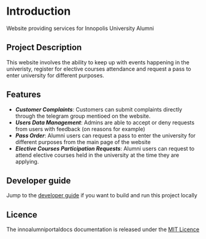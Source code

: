 # Introduction

Website providing services for Innopolis University Alumni

## Project Description

This website involves the ability to keep up with events happening in the univeristy, register for elective courses attendance and request a pass to enter university for different purposes.

## Features

- **_Customer Complaints_**: Customers can submit complaints directly through the telegram group mentioed on the website.
- **_Users Data Management_**: Admins are able to accept or deny requests from users with feedback (on reasons for example)
- **_Pass Order_**: Alumni users can request a pass to enter the university for different purposes from the main page of the website
- **_Elective Courses Participation Requests_**: Alumni users can request to attend elective courses held in the university at the time they are applying.

## Developer guide

Jump to the [developer guide](dev/developer_guide.md) if you want to build and run this project locally

## Licence

The innoalumniportaldocs documentation is released under the [MIT Licence](https://opensource.org/license/mit)
